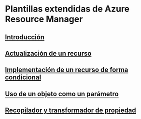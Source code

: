 # Plantillas extendidas de Azure Resource Manager
## [Introducción](./index.md)
## [Actualización de un recurso](./update-resource.md)
## [Implementación de un recurso de forma condicional](./conditional-deploy.md)
## [Uso de un objeto como un parámetro](./objects-as-parameters.md)
## [Recopilador y transformador de propiedad](./collector.md)

